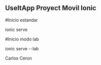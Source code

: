 
## UseItApp Proyect Movil Ionic

#Inicio estandar

ionic serve

#Inicio modo lab

ionic serve --lab

Carlos Ceron

